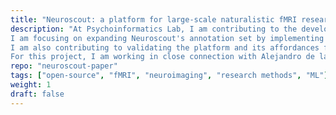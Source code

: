 ```yaml
---
title: "Neuroscout: a platform for large-scale naturalistic fMRI research"
description: "At Psychoinformatics Lab, I am contributing to the development of [Neuroscout](https://neuroscout.org), an end-to-end platform for the analysis of naturalistic fMRI data. \n
I am focusing on expanding Neuroscout's annotation set by implementing feature extraction pipelines that use pretrained deep learning models (e.g., from HuggingFace's transformers and TensorflowHub) in [pliers](https://github.com/PsychoinformaticsLab/pliers).  \n
I am also contributing to validating the platform and its affordances for large-scale neuroimaging research through a series of meta-analytic replications of known neuroimaging findings (preprint forthcoming, code [here](https://github.com/neuroscout/neuroscout-paper)), and QA testing its workflows and other components.  \n
For this project, I am working in close connection with Alejandro de la Vega, Research Scientist at UT Austin and PI for the NIH-funded Neuroscout project."
repo: "neuroscout-paper"
tags: ["open-source", "fMRI", "neuroimaging", "research methods", "ML"]
weight: 1
draft: false
---
```

